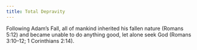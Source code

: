 ```yaml
---
title: Total Depravity
---
```

Following Adam’s Fall, all of mankind inherited his fallen nature (Romans 5:12) and became unable to do anything good, let alone seek God (Romans 3:10–12; 1 Corinthians 2:14).
